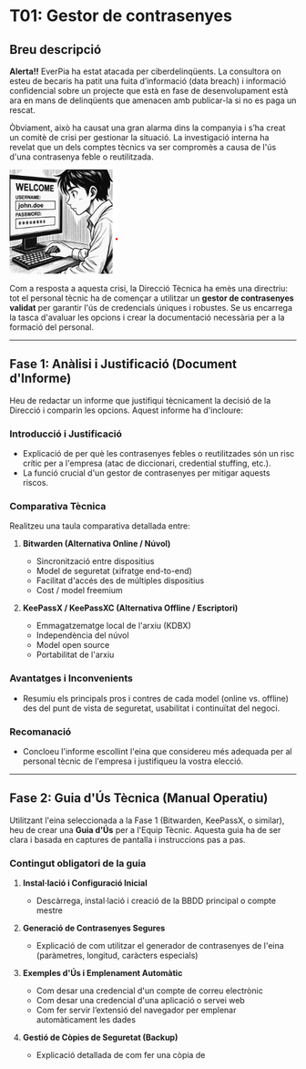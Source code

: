 # T01: Gestor de contrasenyes

## Breu descripció

**Alerta!!** EverPia ha estat atacada per ciberdelinqüents. La consultora on esteu de becaris ha patit una fuita d’informació (data breach) i informació confidencial sobre un projecte que està en fase de desenvolupament està ara en mans de delinqüents que amenacen amb publicar-la si no es paga un rescat.  

Òbviament, això ha causat una gran alarma dins la companyia i s’ha creat un comitè de crisi per gestionar la situació. La investigació interna ha revelat que un dels comptes tècnics va ser compromès a causa de l'ús d'una contrasenya feble o reutilitzada.

![imagen](Tasca-01/img/foto_1.png)

Com a resposta a aquesta crisi, la Direcció Tècnica ha emès una directriu: tot el personal tècnic ha de començar a utilitzar un **gestor de contrasenyes validat** per garantir l'ús de credencials úniques i robustes. Se us encarrega la tasca d'avaluar les opcions i crear la documentació necessària per a la formació del personal.

---

## Fase 1: Anàlisi i Justificació (Document d'Informe)

Heu de redactar un informe que justifiqui tècnicament la decisió de la Direcció i comparin les opcions. Aquest informe ha d'incloure:

### Introducció i Justificació
- Explicació de per què les contrasenyes febles o reutilitzades són un risc crític per a l'empresa (atac de diccionari, credential stuffing, etc.).  
- La funció crucial d'un gestor de contrasenyes per mitigar aquests riscos.

### Comparativa Tècnica
Realitzeu una taula comparativa detallada entre:

1. **Bitwarden (Alternativa Online / Núvol)**  
   - Sincronització entre dispositius  
   - Model de seguretat (xifratge end-to-end)  
   - Facilitat d'accés des de múltiples dispositius  
   - Cost / model freemium

2. **KeePassX / KeePassXC (Alternativa Offline / Escriptori)**  
   - Emmagatzematge local de l'arxiu (KDBX)  
   - Independència del núvol  
   - Model open source  
   - Portabilitat de l'arxiu

### Avantatges i Inconvenients
- Resumiu els principals pros i contres de cada model (online vs. offline) des del punt de vista de seguretat, usabilitat i continuïtat del negoci.

### Recomanació
- Concloeu l'informe escollint l'eina que considereu més adequada per al personal tècnic de l'empresa i justifiqueu la vostra elecció.

---

## Fase 2: Guia d'Ús Tècnica (Manual Operatiu)

Utilitzant l'eina seleccionada a la Fase 1 (Bitwarden, KeePassX, o similar), heu de crear una **Guia d'Ús** per a l'Equip Tècnic. Aquesta guia ha de ser clara i basada en captures de pantalla i instruccions pas a pas.

### Contingut obligatori de la guia
1. **Instal·lació i Configuració Inicial**  
   - Descàrrega, instal·lació i creació de la BBDD principal o compte mestre

2. **Generació de Contrasenyes Segures**  
   - Explicació de com utilitzar el generador de contrasenyes de l'eina (paràmetres, longitud, caràcters especials)

3. **Exemples d'Ús i Emplenament Automàtic**  
   - Com desar una credencial d'un compte de correu electrònic  
   - Com desar una credencial d'una aplicació o servei web  
   - Com fer servir l’extensió del navegador per emplenar automàticament les dades

4. **Gestió de Còpies de Seguretat (Backup)**  
   - Explicació detallada de com fer una còpia de

